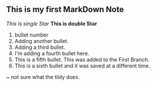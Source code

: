 ## This is my first MarkDown Note

*This is single Star*
**This is double Star**

1. bullet number
2. Adding another bullet.
3. Adding a third bullet.
4. I'm adding a fourth bullet here.
5. This is a fifth bullet. This was added to the First Branch.
6. This is a sixth bullet and it was saved at a different time.

~ not sure what the tildy does.
